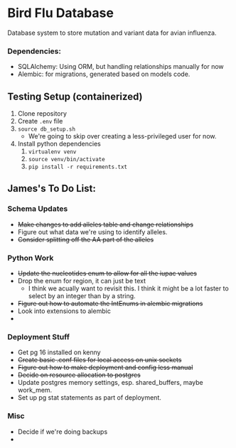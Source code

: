 # Bird Flu Database

Database system to store mutation and variant data for avian influenza. 

### Dependencies:

- SQLAlchemy: Using ORM, but handling relationships manually for now
- Alembic: for migrations, generated based on models code.

## Testing Setup (containerized)

1. Clone repository
2. Create `.env` file
3. `source db_setup.sh`
    - We're going to skip over creating a less-privileged user for now.
4. Install python dependencies
    1. `virtualenv venv`
    2. `source venv/bin/activate`
    3. `pip install -r requirements.txt` 

## James's To Do List:

### Schema Updates

- ~~Make changes to add alleles table and change relationships~~
- Figure out what data we're using to identify alleles.
- ~~Consider splitting off the AA part of the alleles~~

### Python Work

- ~~Update the nucleotides enum to allow for all the iupac values~~
- Drop the enum for region, it can just be text
  - I think we acually want to revisit this. I think it might be a lot faster to select by an integer than by a string.
- ~~Figure out how to automate the IntEnums in alembic migrations~~
- Look into extensions to alembic
- 
### Deployment Stuff

- Get pg 16 installed on kenny
- ~~Create basic .conf files for local access on unix sockets~~
- ~~Figure out how to make deployment and config less manual~~
- ~~Decide on resource allocation to postgres~~
- Update postgres memory settings, esp. shared_buffers, maybe work_mem.
- Set up pg stat statements as part of deployment.

### Misc

- Decide if we're doing backups
- 